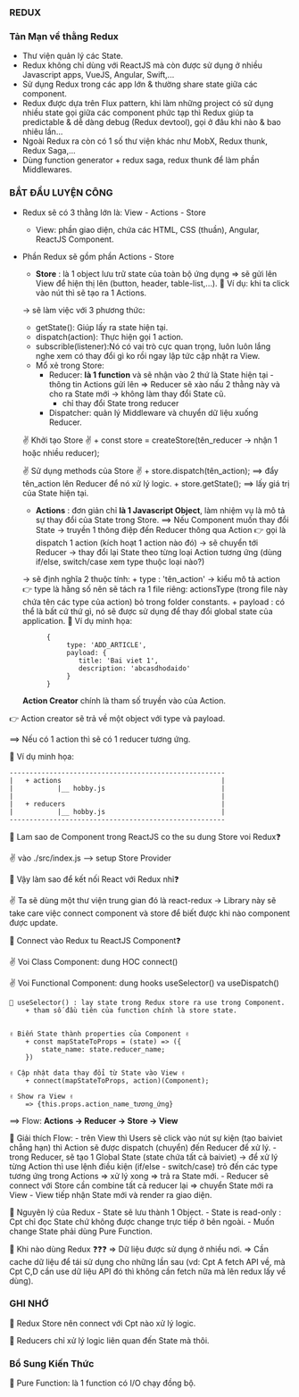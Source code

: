 
### REDUX

### Tản Mạn về thằng Redux 

- Thư viện quản lý các State.
- Redux không chỉ dùng với ReactJS mà còn được sử dụng ở nhiều Javascript apps, VueJS, Angular, Swift,...
- Sử dụng Redux trong các app lớn & thường share state giữa các component. 
- Redux được dựa trên Flux pattern, khi làm những project có sử dụng nhiều state gọi giữa các component phức tạp thì Redux giúp ta predictable & dễ dàng debug (Redux devtool), gọi ở đâu khi nào & bao nhiêu lần... 
- Ngoài Redux ra còn có 1 số thư viện khác như MobX, Redux thunk, Redux Saga,...
- Dùng function generator + redux saga, redux thunk để làm phần Middlewares.

### BẮT ĐẦU LUYỆN CÔNG

- Redux sẽ có 3 thằng lớn là: View - Actions - Store
    + View: phần giao diện, chứa các HTML, CSS (thuần), Angular, ReactJS Component.
- Phần Redux sẽ gồm phần Actions - Store

    + **Store** : là 1 object lưu trữ state của toàn bộ ứng dụng => sẽ gửi lên View để hiện thị lên (button, header, table-list,...).
        🍣 Ví dụ: khi ta click vào nút thì sẽ tạo ra 1 Actions.
        
    -> sẽ làm việc với 3 phương thức:
    + getState(): Giúp lấy ra state hiện tại.
    + dispatch(action): Thực hiện gọi 1 action.
    + subscrible(listener):Nó có vai trò cực quan trọng, luôn luôn lắng nghe xem có thay đổi gì ko rồi ngay lập tức cập nhật ra View.

    - Mổ xẻ trong Store:
        + Reducer: **là 1 function** và sẽ nhận vào 2 thứ là State hiện tại - thông tin Actions gửi lên => Reducer sẽ xào nấu 2 thằng này và cho ra State mới -> không làm thay đổi State cũ.
            - chỉ thay đổi State trong reducer
        + Dispatcher: quản lý Middleware và chuyển dữ liệu xuống Reducer.

    ✌️ Khởi tạo Store ✌️
        + const store = createStore(tên_reducer -> nhận 1 hoặc nhiều reducer);

    ✌️ Sử dụng methods của Store ✌️
        + store.dispatch(tên_action); ==> đẩy tên_action lên Reducer để nó xử lý logic.
        + store.getState(); ==> lấy giá trị của State hiện tại.

    + **Actions** : đơn giản chỉ **là 1 Javascript Object**, làm nhiệm vụ là mô tả sự thay đổi của State trong Store.
    ==> Nếu Component muốn thay đổi State -> truyền 1 thông điệp đến Reducer thông qua Action 👉 gọi là dispatch 1 action (kích hoạt 1 action nào đó) -> sẽ chuyển tới Reducer -> thay đổi lại State theo từng loại Action tương ứng (dùng if/else, switch/case xem type thuộc loại nào?)

    -> sẽ định nghĩa 2 thuộc tính: 
        + type : 'tên_action' -> kiểu mô tả action 👉 type là hằng số nên sẽ tách ra 1 file riêng: actionsType (trong file này chứa tên các type của action) bỏ trong folder constants. 
        + payload : có thể là bất cứ thứ gì, nó sẽ được sử dụng để thay đổi global state của application.
            🍣 Ví dụ minh họa:  
            
            {
                 type: 'ADD_ARTICLE',
                 payload: {
                    title: 'Bai viet 1',
                    description: 'abcasdhodaido'
                 }
            }
                
    **Action Creator** chính là tham số truyền vào của Action.
    
👉 Action creator sẽ trả về một object với type và payload.

==> Nếu có 1 action thì sẽ có 1 reducer tương ứng.

🍣 Ví dụ minh họa: 

    ------------------------------------------------------
    |   + actions                                        |
    |           |__ hobby.js                             |
    |                                                    |   
    |   + reducers                                       |   
    |           |__ hobby.js                             |
    ------------------------------------------------------


📌 Lam sao de Component trong ReactJS co the su dung Store voi Redux❓

✌️ vào ./src/index.js --> setup Store Provider

📌 Vậy làm sao để kết nối React với Redux nhỉ❓

✌️ Ta sẽ dùng một thư viện trung gian đó là react-redux -> Library này sẽ take care việc connect component và store để biết được khi nào component được update.

📌 Connect vào Redux tu ReactJS Component❓

✌️ Voi Class Component: dung HOC connect()

✌️ Voi Functional Component: dung hooks useSelector() va useDispatch()

    🍣 useSelector() : lay state trong Redux store ra use trong Component.
        + tham số đầu tiên của function chính là store state.
                
                
    ✌️ Biến State thành properties của Component ✌️
        + const mapStateToProps = (state) => ({
            state_name: state.reducer_name;
        })

    ✌️ Cập nhật data thay đổi từ State vào View ✌️
        + connect(mapStateToProps, action)(Component);
    
    ✌️ Show ra View ✌️
        => {this.props.action_name_tương_ứng}

==> Flow: **Actions -> Reducer -> Store -> View**

📌 Giải thích Flow: 
    - trên View thì Users sẽ click vào nút sự kiện (tạo baiviet chẳng hạn) thì Action sẽ được dispatch (chuyển) đến Reducer để xử lý.
    - trong Reducer, sẽ tạo 1 Global State (state chứa tất cả baiviet) -> để xử lý từng Action thì use lệnh điều kiện (if/else - switch/case) trỏ đến các type tương ứng trong Actions => xử lý xong => trả ra State mới.
    - Reducer sẽ connect với Store cần combine tất cả reducer lại => chuyển State mới ra View
    - View tiếp nhận State mới và render ra giao diện.

📌 Nguyên lý của Redux
    - State sẽ lưu thành 1 Object.
    - State is read-only : Cpt chỉ đọc State chứ không được change trực tiếp ở bên ngoài.
    - Muốn change State phải dùng Pure Function.


📌 Khi nào dùng Redux ❓❓❓
    => Dữ liệu được sử dụng ở nhiều nơi.
    => Cần cache dữ liệu để tái sử dụng cho những lần sau (vd: Cpt A fetch API về, mà Cpt C,D cần use dữ liệu API đó thì không cần fetch nữa mà lên redux lấy về dùng).


### GHI NHỚ

📌 Redux Store nên connect với Cpt nào xử lý logic.

📌 Reducers chỉ xử lý logic liên quan đến State mà thôi.

### Bổ Sung Kiến Thức

📌 Pure Function: là 1 function có I/O chạy đồng bộ.
